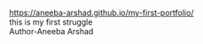https://aneeba-arshad.github.io/my-first-portfolio/
<br>
this is my first struggle
<br>
Author-Aneeba Arshad
